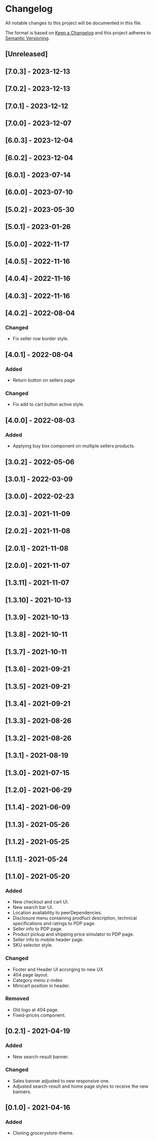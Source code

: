 # Changelog

All notable changes to this project will be documented in this file.

The format is based on [Keep a Changelog](http://keepachangelog.com/en/1.0.0/)
and this project adheres to [Semantic Versioning](http://semver.org/spec/v2.0.0.html).

## [Unreleased]

## [7.0.3] - 2023-12-13

## [7.0.2] - 2023-12-13

## [7.0.1] - 2023-12-12

## [7.0.0] - 2023-12-07

## [6.0.3] - 2023-12-04

## [6.0.2] - 2023-12-04

## [6.0.1] - 2023-07-14

## [6.0.0] - 2023-07-10

## [5.0.2] - 2023-05-30

## [5.0.1] - 2023-01-26

## [5.0.0] - 2022-11-17

## [4.0.5] - 2022-11-16

## [4.0.4] - 2022-11-16

## [4.0.3] - 2022-11-16

## [4.0.2] - 2022-08-04

### Changed

- Fix seller row border style.

## [4.0.1] - 2022-08-04

### Added

- Return button on sellers page

### Changed

- Fix add to cart button active style.

## [4.0.0] - 2022-08-03

### Added

- Applying buy box component on multiple sellers products.

## [3.0.2] - 2022-05-06

## [3.0.1] - 2022-03-09

## [3.0.0] - 2022-02-23

## [2.0.3] - 2021-11-09

## [2.0.2] - 2021-11-08

## [2.0.1] - 2021-11-08

## [2.0.0] - 2021-11-07

## [1.3.11] - 2021-11-07

## [1.3.10] - 2021-10-13

## [1.3.9] - 2021-10-13

## [1.3.8] - 2021-10-11

## [1.3.7] - 2021-10-11

## [1.3.6] - 2021-09-21

## [1.3.5] - 2021-09-21

## [1.3.4] - 2021-09-21

## [1.3.3] - 2021-08-26

## [1.3.2] - 2021-08-26

## [1.3.1] - 2021-08-19

## [1.3.0] - 2021-07-15

## [1.2.0] - 2021-06-29

## [1.1.4] - 2021-06-09

## [1.1.3] - 2021-05-26

## [1.1.2] - 2021-05-25

## [1.1.1] - 2021-05-24

## [1.1.0] - 2021-05-20

### Added

- New checkout and cart UI.
- New search bar UI.
- Location availability to peerDependencies.
- Disclosure menu containing prodfuct description, technical specifications and ratings to PDP page.
- Seller info to PDP page.
- Product pickup and shipping price simulator to PDP page.
- Seller info to mobile header page.
- SKU selector style.

### Changed

- Footer and Header UI accorging to new UX
- 404 page layout.
- Category menu z-index
- Minicart position in header.

### Removed

- Old logo at 404 page.
- Fixed-prices component.

## [0.2.1] - 2021-04-19

### Added

- New search-result banner.

### Changed

- Sales banner adjusted to new responsive one.
- Adjusted search-result and home page styles to receive the new banners.

## [0.1.0] - 2021-04-16
### Added

- Cloning grocerystore-theme.